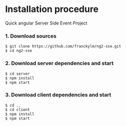 # Installation procedure
Quick angular Server Side Event Project

### 1. Download sources 
```
$ git clone https://github.com/franckylm/ng2-sse.git
$ cd ng2-sse
```
### 2. Download server dependencies and start
```
$ cd server
$ npm install
$ npm start
```

### 3. Download client dependencies and start

```
$ cd ..
$ cd client
$ npm install
$ npm start
```
